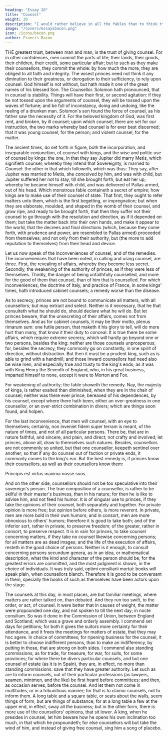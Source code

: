 ```yaml
---
heading: "Essay 20"
title: "Counsel"
weight: 30
description: "I would rather believe in all the fables than to think tthat this universal frame is without a mind"
image: "/covers/essaysbacon.png"
icon: /icons/bacon.png
author: Francis Bacon
---
```




THE greatest trust, between man and man, is the trust of giving counsel. For in other confidences, men commit the parts of life; their lands, their goods, their children, their credit, some particular affair; but to such as they make their counsellors, they commit the whole: by how much the more, they are obliged to all faith and integrity. The wisest princes need not think it any diminution to their greatness, or derogation to their sufficiency, to rely upon counsel. God himself is not without, but hath made it one of the great names of his blessed Son: The Counsellor. Solomon hath pronounced, that in counsel is stability. Things will have their first, or second agitation: if they be not tossed upon the arguments of counsel, they will be tossed upon the waves of fortune; and be full of inconstancy, doing and undoing, like the reeling of a drunken man. Solomon's son found the force of counsel, as his father saw the necessity of it. For the beloved kingdom of God, was first rent, and broken, by ill counsel; upon which counsel, there are set for our instruction, the two marks whereby bad counsel is for ever best discerned; that it was young counsel, for the person; and violent counsel, for the matter.

The ancient times, do set forth in figure, both the incorporation, and inseparable conjunction, of counsel with kings, and the wise and politic use of counsel by kings: the one, in that they say Jupiter did marry Metis, which signifieth counsel; whereby they intend that Sovereignty, is married to Counsel: the other in that which followeth, which was thus: They say, after Jupiter was married to Metis, she conceived by him, and was with child, but Jupiter suffered her not to stay, till she brought forth, but eat her up; whereby he became himself with child, and was delivered of Pallas armed, out of his head. Which monstrous fable containeth a secret of empire; how kings are to make use of their counsel of state. That first, they ought to refer matters unto them, which is the first begetting, or impregnation; but when they are elaborate, moulded, and shaped in the womb of their counsel, and grow ripe, and ready to be brought forth, that then they suffer not their counsel to go through with the resolution and direction, as if it depended on them; but take the matter back into their own hands, and make it appear to the world, that the decrees and final directions (which, because they come forth, with prudence and power, are resembled to Pallas armed) proceeded from themselves; and not only from their authority, but (the more to add reputation to themselves) from their head and device.

Let us now speak of the inconveniences of counsel, and of the remedies. The inconveniences that have been noted, in calling and using counsel, are three. First, the revealing of affairs, whereby they become less secret. Secondly, the weakening of the authority of princes, as if they were less of themselves. Thirdly, the danger of being unfaithfully counselled, and more for the good of them that counsel, than of him that is counselled. For which inconveniences, the doctrine of Italy, and practice of France, in some kings' times, hath introduced cabinet counsels; a remedy worse than the disease.

As to secrecy; princes are not bound to communicate all matters, with all counsellors; but may extract and select. Neither is it necessary, that he that consulteth what he should do, should declare what he will do. But let princes beware, that the unsecreting of their affairs, comes not from themselves. And as for cabinet counsels, it may be their motto, plenus rimarum sum: one futile person, that maketh it his glory to tell, will do more hurt than many, that know it their duty to conceal. It is true there be some affairs, which require extreme secrecy, which will hardly go beyond one or two persons, besides the king: neither are those counsels unprosperous; for, besides the secrecy, they commonly go on constantly, in one spirit of direction, without distraction. But then it must be a prudent king, such as is able to grind with a handmill; and those inward counsellors had need also be wise men, and especially true and trusty to the king's ends; as it was with King Henry the Seventh of England, who, in his great business, imparted himself to none, except it were to Morton and Fox.

For weakening of authority; the fable showeth the remedy. Nay, the majesty of kings, is rather exalted than diminished, when they are in the chair of counsel; neither was there ever prince, bereaved of his dependences, by his counsel, except where there hath been, either an over-greatness in one counsellor, or an over-strict combination in divers; which are things soon found, and holpen.

For the last inconvenience, that men will counsel, with an eye to themselves; certainly, non inveniet fidem super terram is meant, of the nature of times, and not of all particular persons. There be, that are in nature faithful, and sincere, and plain, and direct; not crafty and involved; let princes, above all, draw to themselves such natures. Besides, counsellors are not commonly so united, but that one counsellor, keepeth sentinel over another; so that if any do counsel out of faction or private ends, it commonly comes to the king's ear. But the best remedy is, if princes know their counsellors, as well as their counsellors know them:

Principis est virtus maxima nosse suos.

And on the other side, counsellors should not be too speculative into their sovereign's person. The true composition of a counsellor, is rather to be skilful in their master's business, than in his nature; for then he is like to advise him, and not feed his humor. It is of singular use to princes, if they take the opinions of their counsel, both separately and together. For private opinion is more free; but opinion before others, is more reverent. In private, men are more bold in their own humors; and in consort, men are more obnoxious to others' humors; therefore it is good to take both; and of the inferior sort, rather in private, to preserve freedom; of the greater, rather in consort, to preserve respect. It is in vain for princes, to take counsel concerning matters, if they take no counsel likewise concerning persons; for all matters are as dead images; and the life of the execution of affairs, resteth in the good choice of persons. Neither is it enough, to consult concerning persons secundum genera, as in an idea, or mathematical description, what the kind and character of the person should be; for the greatest errors are committed, and the most judgment is shown, in the choice of individuals. It was truly said, optimi consiliarii mortui: books will speak plain, when counsellors blanch. Therefore it is good to be conversant in them, specially the books of such as themselves have been actors upon the stage.

The counsels at this day, in most places, are but familiar meetings, where matters are rather talked on, than debated. And they run too swift, to the order, or act, of counsel. It were better that in causes of weight, the matter were propounded one day, and not spoken to till the next day; in nocte consilium. So was it done in the Commission of Union, between England and Scotland; which was a grave and orderly assembly. I commend set days for petitions; for both it gives the suitors more certainty for their attendance, and it frees the meetings for matters of estate, that they may hoc agere. In choice of committees; for ripening business for the counsel, it is better to choose indifferent persons, than to make an indifferency, by putting in those, that are strong on both sides. I commend also standing commissions; as for trade, for treasure, for war, for suits, for some provinces; for where there be divers particular counsels, and but one counsel of estate (as it is in Spain), they are, in effect, no more than standing commissions: save that they have greater authority. Let such as are to inform counsels, out of their particular professions (as lawyers, seamen, mintmen, and the like) be first heard before committees; and then, as occasion serves, before the counsel. And let them not come in multitudes, or in a tribunitious manner; for that is to clamor counsels, not to inform them. A long table and a square table, or seats about the walls, seem things of form, but are things of substance; for at a long table a few at the upper end, in effect, sway all the business; but in the other form, there is more use of the counsellors' opinions, that sit lower. A king, when he presides in counsel, let him beware how he opens his own inclination too much, in that which he propoundeth; for else counsellors will but take the wind of him, and instead of giving free counsel, sing him a song of placebo.




